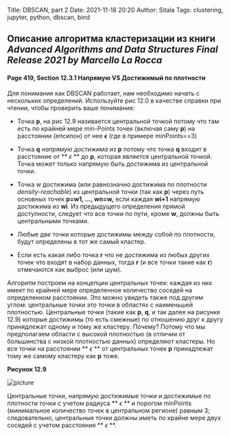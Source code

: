 Title: DBSCAN, part 2
Date: 2021-11-18 20:20
Author: Sitala
Tags: clustering, jupyter, python, dbscan, bind

## Описание алгоритма кластеризации из книги ***Advanced Algorithms and Data Structures Final Release 2021 by Marcello La Rocca***

#### Page 419, Section 12.3.1 Напрямую VS Достижимый по плотности

Для понимания как DBSCAN работает, нам необходимо начать с нескольких определений.
Используйте рис 12.0 в качестве справки при чтении, чтобы проверить ваше понимание:

* Точка **p**, на рис 12.9 називается центральной точкой потому что там есть по крайней мере
min-Points точек (включая саму **p**) на расстоянии (епсилон) от нее **$\epsilon$** (где в примере 
minPoints==3)

* Точка **q** *напрямую достижима* из **p** потому что точка **q** 
входит в расстояние от ** $\epsilon$ ** до **p**, которая является центральной точкой.
Точка может только напрямую быть достижима из центральной точки.

* Точка w достижима (или равнозначно достижима по плотности *density-reachable*) из центральной точки (так как **p**)
через путь основных точек **p=w1,  ...,  wn=w,** если каждая **wi+1** напрямую достижима из **wi**.
Из предыдущего определения прямой доступности, следует что все точки по пути, кроме **w**, должны быть центральными
точками.

* Любые две точки которые достижимы между собой по плотности, будут определены в тот же самый кластер.

* Если есть какая либо точка **r** что не достижима из любых других точек что входят в набор данных, 
тогда **r** (и все точки такие как **r**) отмечаются как выброс (или шум).

Алгоритм построем на концепции центральных точек: каждая из них имеет по крайней мере определенное количество
соседей на определенном расстоянии. Это можно увидеть также под другим углом: центральные точки это точки в областях
с наименьшей плотностью.
 Центральные точки (такие как **p**, **q**, и так далее на рисунке 12.9) которые достижимы (то есть смежные) 
по отношению друг к другу принядлежат одному и тому же кластеру. Почему? Потому что мы предполагаем области с 
высокой плотностью (в отличии от большинства с низкой плотностью данных) определяют кластеры. Но все точки на 
расстоянии ** $\epsilon$ ** от центральных точек **p** принадлежат тому же самому кластеру как **p** тоже.

**Рисунок 12.9**

![picture]({static}../images/fig12_9.png)

Центральные точки, напрямую достижимые точки и достижимые по плотности точки с учетом радиуса ** $\epsilon$ ** и порогом minPoints (минимальное количество точек в центральном регионе) равным 3; следовательно, центральные точки должны иметь по крайне мере двух соседей с учетом расстояния ** $\epsilon$ **.
